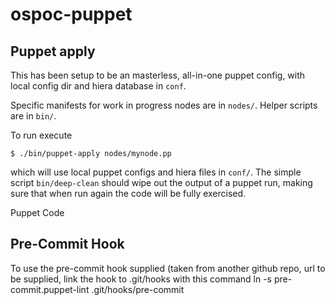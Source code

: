ospoc-puppet
============

## Puppet apply

This has been setup to be an masterless, all-in-one puppet config, with local config dir and hiera database in `conf`.

Specific manifests for work in progress nodes are in `nodes/`.  Helper scripts are in `bin/`.
 
To run execute

    $ ./bin/puppet-apply nodes/mynode.pp

which will use local puppet configs and hiera files in `conf/`. The simple script `bin/deep-clean` should wipe out the output of a puppet run, 
making sure that when run again the code will be fully exercised.

Puppet Code

## Pre-Commit Hook
To use the pre-commit hook supplied (taken from another github repo, url to be supplied, link the hook to .git/hooks with this command
ln -s pre-commit.puppet-lint .git/hooks/pre-commit
